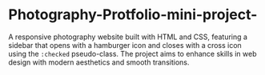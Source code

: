 # Photography-Protfolio-mini-project-
A responsive photography website built with HTML and CSS, featuring a sidebar that opens with a hamburger icon and closes with a cross icon using the `:checked` pseudo-class. The project aims to enhance skills in web design with modern aesthetics and smooth transitions.
